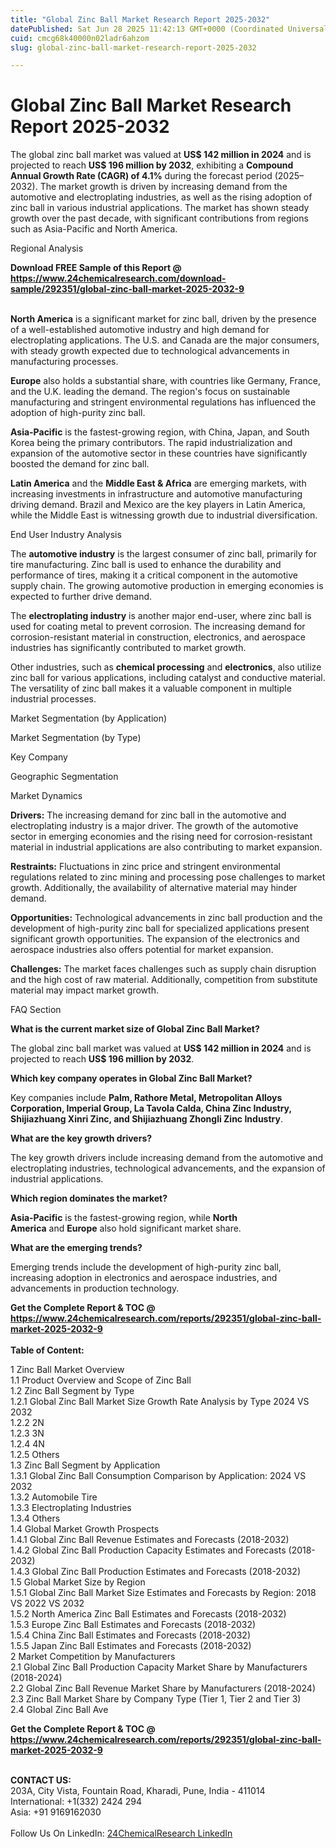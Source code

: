 ```yaml
---
title: "Global Zinc Ball Market Research Report 2025-2032"
datePublished: Sat Jun 28 2025 11:42:13 GMT+0000 (Coordinated Universal Time)
cuid: cmcg68k40000n02ladr6ahzom
slug: global-zinc-ball-market-research-report-2025-2032

---
```


# Global Zinc Ball Market Research Report 2025-2032

<p>The global zinc ball market was valued at <strong>US$ 142 million in 2024</strong> and is projected to reach <strong>US$ 196 million by 2032</strong>, exhibiting a <strong>Compound Annual Growth Rate (CAGR) of 4.1%</strong> during the forecast period (2025–2032). The market growth is driven by increasing demand from the automotive and electroplating industries, as well as the rising adoption of zinc ball in various industrial applications. The market has shown steady growth over the past decade, with significant contributions from regions such as Asia-Pacific and North America.</p><p>
Regional Analysis</p><p>
</p><div><b>Download FREE Sample of this Report @ 
            <a href="https://www.24chemicalresearch.com/download-sample/292351/global-zinc-ball-market-2025-2032-9">
            https://www.24chemicalresearch.com/download-sample/292351/global-zinc-ball-market-2025-2032-9</a></b></div><br><p><strong>North America</strong> is a significant market for zinc ball, driven by the presence of a well-established automotive industry and high demand for electroplating applications. The U.S. and Canada are the major consumers, with steady growth expected due to technological advancements in manufacturing processes.</p><p>
</p><p><strong>Europe</strong> also holds a substantial share, with countries like Germany, France, and the U.K. leading the demand. The region's focus on sustainable manufacturing and stringent environmental regulations has influenced the adoption of high-purity zinc ball.</p><p>
</p><p><strong>Asia-Pacific</strong> is the fastest-growing region, with China, Japan, and South Korea being the primary contributors. The rapid industrialization and expansion of the automotive sector in these countries have significantly boosted the demand for zinc ball.</p><p>
</p><p><strong>Latin America</strong> and the <strong>Middle East &amp; Africa</strong> are emerging markets, with increasing investments in infrastructure and automotive manufacturing driving demand. Brazil and Mexico are the key players in Latin America, while the Middle East is witnessing growth due to industrial diversification.</p><p>
End User Industry Analysis</p><p>
</p><p>The <strong>automotive industry</strong> is the largest consumer of zinc ball, primarily for tire manufacturing. Zinc ball is used to enhance the durability and performance of tires, making it a critical component in the automotive supply chain. The growing automotive production in emerging economies is expected to further drive demand.</p><p>
</p><p>The <strong>electroplating industry</strong> is another major end-user, where zinc ball is used for coating metal to prevent corrosion. The increasing demand for corrosion-resistant material in construction, electronics, and aerospace industries has significantly contributed to market growth.</p><p>
</p><p>Other industries, such as <strong>chemical processing</strong> and <strong>electronics</strong>, also utilize zinc ball for various applications, including catalyst and conductive material. The versatility of zinc ball makes it a valuable component in multiple industrial processes.</p><p>
Market Segmentation (by Application)</p><p>
</p><p>
Market Segmentation (by Type)</p><p>
</p><p>
Key Company</p><p>
</p><p>
Geographic Segmentation</p><p>
</p><p>
Market Dynamics</p><p>
</p><p><strong>Drivers:</strong> The increasing demand for zinc ball in the automotive and electroplating industry is a major driver. The growth of the automotive sector in emerging economies and the rising need for corrosion-resistant material in industrial applications are also contributing to market expansion.</p><p>
</p><p><strong>Restraints:</strong> Fluctuations in zinc price and stringent environmental regulations related to zinc mining and processing pose challenges to market growth. Additionally, the availability of alternative material may hinder demand.</p><p>
</p><p><strong>Opportunities:</strong> Technological advancements in zinc ball production and the development of high-purity zinc ball for specialized applications present significant growth opportunities. The expansion of the electronics and aerospace industries also offers potential for market expansion.</p><p>
</p><p><strong>Challenges:</strong> The market faces challenges such as supply chain disruption and the high cost of raw material. Additionally, competition from substitute material may impact market growth.</p><p>
FAQ Section</p><p>
</p><p><strong>What is the current market size of Global Zinc Ball Market?</strong></p><p>
The global zinc ball market was valued at <strong>US$ 142 million in 2024</strong> and is projected to reach <strong>US$ 196 million by 2032</strong>.</p><p>
</p><p><strong>Which key company operates in Global Zinc Ball Market?</strong></p><p>
Key companies include <strong>Palm, Rathore Metal, Metropolitan Alloys Corporation, Imperial Group, La Tavola Calda, China Zinc Industry, Shijiazhuang Xinri Zinc, and Shijiazhuang Zhongli Zinc Industry</strong>.</p><p>
</p><p><strong>What are the key growth drivers?</strong></p><p>
The key growth drivers include increasing demand from the automotive and electroplating industries, technological advancements, and the expansion of industrial applications.</p><p>
</p><p><strong>Which region dominates the market?</strong></p><p>
<strong>Asia-Pacific</strong> is the fastest-growing region, while <strong>North America</strong> and <strong>Europe</strong> also hold significant market share.</p><p>
</p><p><strong>What are the emerging trends?</strong></p><p>
Emerging trends include the development of high-purity zinc ball, increasing adoption in electronics and aerospace industries, and advancements in production technology.</p>

<div><b>Get the Complete Report & TOC @ 
            <a href="https://www.24chemicalresearch.com/reports/292351/global-zinc-ball-market-2025-2032-9">
            https://www.24chemicalresearch.com/reports/292351/global-zinc-ball-market-2025-2032-9</a></b></div><br>
            <b>Table of Content:</b><p>1 Zinc Ball Market Overview<br />
    1.1 Product Overview and Scope of Zinc Ball<br />
    1.2 Zinc Ball Segment by Type<br />
        1.2.1 Global Zinc Ball Market Size Growth Rate Analysis by Type 2024 VS 2032<br />
        1.2.2 2N<br />
        1.2.3 3N<br />
        1.2.4 4N<br />
        1.2.5 Others<br />
    1.3 Zinc Ball Segment by Application<br />
        1.3.1 Global Zinc Ball Consumption Comparison by Application: 2024 VS 2032<br />
        1.3.2 Automobile Tire<br />
        1.3.3 Electroplating Industries<br />
        1.3.4 Others<br />
    1.4 Global Market Growth Prospects<br />
        1.4.1 Global Zinc Ball Revenue Estimates and Forecasts (2018-2032)<br />
        1.4.2 Global Zinc Ball Production Capacity Estimates and Forecasts (2018-2032)<br />
        1.4.3 Global Zinc Ball Production Estimates and Forecasts (2018-2032)<br />
    1.5 Global Market Size by Region<br />
        1.5.1 Global Zinc Ball Market Size Estimates and Forecasts by Region: 2018 VS 2022 VS 2032<br />
        1.5.2 North America Zinc Ball Estimates and Forecasts (2018-2032)<br />
        1.5.3 Europe Zinc Ball Estimates and Forecasts (2018-2032)<br />
        1.5.4 China Zinc Ball Estimates and Forecasts (2018-2032)<br />
        1.5.5 Japan Zinc Ball Estimates and Forecasts (2018-2032)<br />
2 Market Competition by Manufacturers<br />
    2.1 Global Zinc Ball Production Capacity Market Share by Manufacturers (2018-2024)<br />
    2.2 Global Zinc Ball Revenue Market Share by Manufacturers (2018-2024)<br />
    2.3 Zinc Ball Market Share by Company Type (Tier 1, Tier 2 and Tier 3)<br />
    2.4 Global Zinc Ball Ave</p>

<div><b>Get the Complete Report & TOC @ 
            <a href="https://www.24chemicalresearch.com/reports/292351/global-zinc-ball-market-2025-2032-9">
            https://www.24chemicalresearch.com/reports/292351/global-zinc-ball-market-2025-2032-9</a></b></div><br>

<b>CONTACT US:</b><br>
            203A, City Vista, Fountain Road, Kharadi, Pune, India - 411014<br>
            International: +1(332) 2424 294<br>
            Asia: +91 9169162030 <br><br>
            Follow Us On LinkedIn: <a href="https://www.linkedin.com/company/24chemicalresearch/">24ChemicalResearch LinkedIn</a>